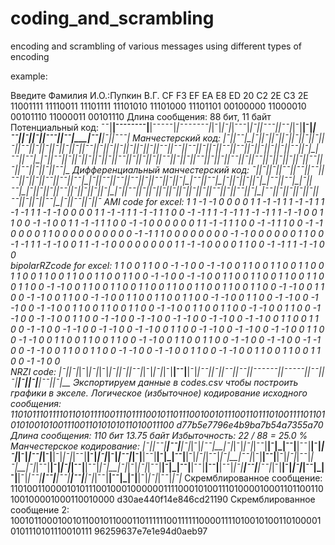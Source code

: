# coding_and_scrambling
encoding and scrambling of various messages using different types of encoding

example:

Введите Фамилия И.О.:Пупкин В.Г.
CF F3 EF EA E8 ED 20 C2 2E C3 2E
11001111 11110011 11101111 11101010 11101000 11101101 00100000 11000010 00101110 11000011 00101110
Длина сообщения: 88 бит, 11 байт
Потенциальный код:
¯¯|__|¯¯¯¯¯¯¯¯|__|¯¯¯¯¯|_|¯¯¯¯¯¯¯|_|¯|_|¯|_|¯¯¯|_|¯|___|¯¯¯|_|¯¯|_|¯|__|¯|_____|¯¯|____|¯|___|¯|_|¯¯¯|_|¯¯|____|¯¯|__|¯|_|¯¯¯|_
Манчестерский код:
_|¯|_|¯¯|_|¯|__|¯|_|¯|_|¯|_|¯|_|¯|_|¯|_|¯|_|¯¯|_|¯|__|¯|_|¯|_|¯|_|¯|_|¯¯|__|¯|_|¯|_|¯|_|¯|_|¯|_|¯|_|¯¯|__|¯¯|__|¯¯|__|¯|_|¯|_|¯¯|__|¯¯|_|¯|_|¯|__|¯|_|¯|_|¯¯|__|¯|_|¯¯|__|¯¯|_|¯|__|¯¯|_|¯|_|¯|_|¯|_|¯|__|¯|_|¯¯|_|¯|_|¯|_|¯|__|¯¯|_|¯|_|¯|__|¯¯|__|¯|_|¯|_|¯¯|__|¯|_|¯¯|_|¯|_|¯|_|¯|__|¯|_|¯¯|_|¯|__|¯¯|__|¯|_|¯|_|¯¯|_
Дифференциальный манчестерский код:
¯|__|¯|_|¯|_|¯¯|__|¯¯|__|¯¯|__|¯¯|__|¯|_|¯|_|¯¯|__|¯¯|__|¯¯|_|¯|__|¯¯|__|¯¯|__|¯¯|__|¯|_|¯¯|_|¯|__|¯|_|¯¯|__|¯¯|_|¯|__|¯|_|¯|_|¯|_|¯¯|__|¯¯|_|¯|__|¯¯|_|¯|__|¯|_|¯|_|¯¯|_|¯|_|¯|_|¯|_|¯|_|¯|__|¯¯|_|¯|_|¯|_|¯|_|¯|__|¯|_|¯|_|¯|_|¯¯|_|¯|__|¯¯|__|¯|_|¯¯|__|¯|_|¯|_|¯|_|¯|_|¯¯|__|¯|_|¯|_|¯¯|_|¯|__|¯¯|__|¯|_|¯
AMI code for excel:
1	1	-1	-1	0	0	0	0	1	1	-1	-1	1	1	-1	-1	1	1	-1	-1	1	1	-1	-1	0	0	0	0	1	1	-1	-1	1	1	-1	-1	1	1	0	0	-1	-1	1	1	-1	-1	1	1	-1	-1	1	1	-1	-1	0	0	1	1	0	0	-1	-1	0	0	1	1	-1	-1	1	1	0	0	-1	-1	0	0	0	0	0	0	1	1	-1	-1	1	1	0	0	-1	-1	1	1	0	0	-1	-1	0	0	0	0	1	1	0	0	0	0	0	0	0	0	0	0	-1	-1	1	1	0	0	0	0	0	0	0	0	-1	-1	0	0	0	0	0	0	1	1	0	0	-1	-1	1	1	-1	-1	0	0	1	1	-1	-1	0	0	0	0	0	0	0	0	1	1	-1	-1	0	0	0	0	1	1	0	0	-1	-1	1	1	-1	-1	0	0	
bipolarRZcode for excel:
1	1	0	0	1	1	0	0	-1	-1	0	0	-1	-1	0	0	1	1	0	0	1	1	0	0	1	1	0	0	1	1	0	0	1	1	0	0	1	1	0	0	1	1	0	0	1	1	0	0	-1	-1	0	0	-1	-1	0	0	1	1	0	0	1	1	0	0	1	1	0	0	1	1	0	0	1	1	0	0	-1	-1	0	0	1	1	0	0	1	1	0	0	1	1	0	0	1	1	0	0	1	1	0	0	1	1	0	0	1	1	0	0	-1	-1	0	0	1	1	0	0	-1	-1	0	0	1	1	0	0	-1	-1	0	0	1	1	0	0	1	1	0	0	1	1	0	0	-1	-1	0	0	1	1	0	0	-1	-1	0	0	-1	-1	0	0	-1	-1	0	0	1	1	0	0	1	1	0	0	1	1	0	0	-1	-1	0	0	1	1	0	0	1	1	0	0	-1	-1	0	0	1	1	0	0	-1	-1	0	0	-1	-1	0	0	1	1	0	0	-1	-1	0	0	-1	-1	0	0	-1	-1	0	0	-1	-1	0	0	-1	-1	0	0	1	1	0	0	1	1	0	0	-1	-1	0	0	-1	-1	0	0	-1	-1	0	0	-1	-1	0	0	1	1	0	0	-1	-1	0	0	-1	-1	0	0	-1	-1	0	0	1	1	0	0	-1	-1	0	0	1	1	0	0	1	1	0	0	1	1	0	0	-1	-1	0	0	1	1	0	0	1	1	0	0	-1	-1	0	0	-1	-1	0	0	-1	-1	0	0	-1	-1	0	0	1	1	0	0	1	1	0	0	-1	-1	0	0	-1	-1	0	0	1	1	0	0	-1	-1	0	0	1	1	0	0	1	1	0	0	1	1	0	0	-1	-1	0	0	
NRZI code:
|¯|___|¯|_|¯|_|¯|_|¯|___|¯|_|¯|_|¯¯|_|¯|_|¯|_|¯|__|¯¯|__|¯|_|¯¯|____|¯|_|¯¯|_|¯¯|___|¯¯¯¯¯¯|_|¯¯¯¯¯|____|¯¯|_|¯|__|¯|_____|¯|___|¯¯|_|¯|__
Экспортируем данные в codes.csv чтобы построить графики в экселе. 
Логическое (избыточное) кодирование исходного сообщения:
11010111011110110101111001110111100101101110010010111001101110100111101101010100101001110011010101011010011100
d77b5e7796e4b9ba7b54a7355a70
Длина сообщения:  110  бит 13.75  байт
Избыточность:  22 / 88  =  25.0  %
Манчестерское кодирование:
_|¯|_|¯¯|__|¯¯|__|¯|_|¯|_|¯¯|__|¯|_|¯|_|¯|_|¯¯|__|¯|_|¯¯|__|¯¯|__|¯|_|¯|_|¯|_|¯¯|_|¯|__|¯|_|¯|_|¯¯|__|¯|_|¯|_|¯|_|¯¯|_|¯|__|¯¯|__|¯|_|¯¯|__|¯|_|¯|_|¯¯|_|¯|__|¯¯|_|¯|__|¯¯|__|¯|_|¯|_|¯¯|_|¯|__|¯|_|¯¯|__|¯|_|¯|_|¯¯|__|¯¯|_|¯|__|¯|_|¯|_|¯|_|¯¯|__|¯|_|¯¯|__|¯¯|__|¯¯|__|¯¯|_|¯|__|¯¯|__|¯¯|_|¯|__|¯|_|¯|_|¯¯|_|¯|__|¯|_|¯¯|__|¯¯|__|¯¯|__|¯¯|__|¯|_|¯¯|__|¯¯|_|¯|__|¯|_|¯|_|¯¯|_|¯|_
Скремблированное сообщение:
1101001100001010111001000100000011110001010011101000010001101100110100100001000110010000
d30ae440f14e846cd21190
 Скремблированное сообщение 2:
1001011000100101100101100011011111100111111000011110100101001101000010101110101110010111
96259637e7e1e94d0aeb97
